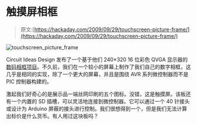 # 触摸屏相框

> 原文:[https://hackaday.com/2009/09/29/touchscreen-picture-frame/](https://hackaday.com/2009/09/29/touchscreen-picture-frame/)

![touchscreen_picture_frame](../Images/c094ec13e62158f6d535d82fc93831f9.png "touchscreen_picture_frame")

Circuit Ideas Design 发布了一个基于他们 240×320 16 位彩色 QVGA 显示器的[数码相框项目](http://www.circuitidea.com/Article/DIY-photo-frame-with-BL-TFT240320PLUS.html)。不久前，我们在一个较小的屏幕上制作了我们自己的数字相框，这几乎是相同的实现，除了一个更大的屏幕，并且是围绕 AVR 系列微控制器而不是 PIC 控制器构建的。

激起我们好奇心的是展示品一端丝网印刷的五个图标。没错，这是触摸屏。该板还有一个内置的 SD 插槽，可以灵活地连接到微控制器。它可以通过一个 40 针接头或设计为 Arduino 屏蔽的接头进行控制。我们很想得到一个，但是我们无法计算出标价是什么货币。有人用过这块板吗？